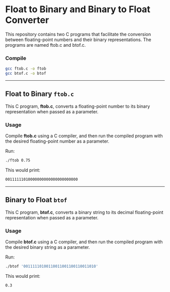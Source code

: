 # Float to Binary and Binary to Float Converter
This repository contains two C programs that facilitate the conversion between floating-point numbers and their binary representations. The programs are named ftob.c and btof.c.

### Compile
```bash
gcc ftob.c -o ftob
gcc btof.c -o btof
```

***

## Float to Binary `ftob.c`

This C program, **ftob.c**, converts a floating-point number to its binary representation when passed as a parameter.


### Usage

Compile **ftob.c** using a C compiler, and then run the compiled program with the desired floating-point number as a parameter.

Run:
```bash
./ftob 0.75
```

This would print:
```bash
00111111010000000000000000000000
```

***

## Binary to Float `btof`

This C program, **btof.c**, converts a binary string to its decimal floating-point representation when passed as a parameter.

### Usage

Compile **btof.c** using a C compiler, and then run the compiled program with the desired binary string as a parameter.

Run:
```bash
./btof '00111110100110011001100110011010'
```

This would print:
```bash
0.3
```


